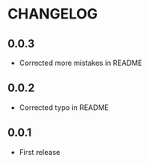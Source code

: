 # CHANGELOG

## 0.0.3

* Corrected more mistakes in README

## 0.0.2

* Corrected typo in README

## 0.0.1

* First release
